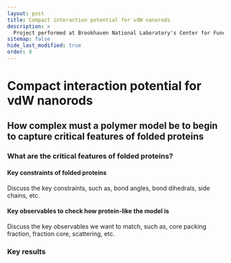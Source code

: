 ```yaml
---
layout: post
title: Compact interaction potential for vdW nanorods
description: >
  Project performed at Brookhaven National Laboratory's Center for Functional Nanomaterials
sitemap: false
hide_last_modified: true
order: 8
---
```


# Compact interaction potential for vdW nanorods
## How complex must a polymer model be to begin to capture critical features of folded proteins 

### What are the critical features of folded proteins?

#### Key constraints of folded proteins
Discuss the key constraints, such as, bond angles, bond dihedrals, side chains, etc. 
#### Key observables to check how protein-like the model is
Discuss the key observables we want to match, such as, core packing fraction, fraction core, scattering, etc. 

### Key results

